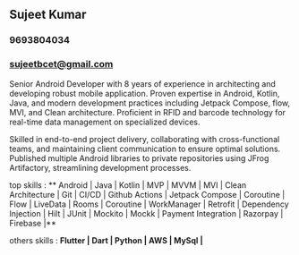 ##   Sujeet Kumar
###  9693804034
###  sujeetbcet@gmail.com

Senior Android Developer with 8 years of experience in architecting and developing robust mobile application. Proven expertise in Android, Kotlin, Java, and modern development practices including Jetpack Compose, flow, MVI, and Clean architecture. Proficient in RFID and barcode technology for real-time data management on specialized devices.

Skilled in end-to-end project delivery, collaborating with cross-functional teams, and maintaining client communication to ensure optimal solutions. Published multiple Android libraries to private repositories using JFrog Artifactory, streamlining development processes.

top skills : **
Android | Java | Kotlin |
MVP | MVVM | MVI | Clean Architecture |
Git | CI/CD | Github Actions |
Jetpack Compose | Coroutine | Flow | LiveData | 
Rooms | Coroutine | WorkManager | Retrofit | Dependency Injection | Hilt |
JUnit | Mockito | Mockk |
Payment Integration | Razorpay | Firebase |**

others skills :
**Flutter | Dart | Python | AWS | MySql |**


<!--
**tagsujeet/tagsujeet** is a ✨ _special_ ✨ repository because its `README.md` (this file) appears on your GitHub profile.

Here are some ideas to get you started:

- 🔭 I’m currently working on ...
- 🌱 I’m currently learning ...
- 👯 I’m looking to collaborate on ...
- 🤔 I’m looking for help with ...
- 💬 Ask me about ...
- 📫 How to reach me: ...
- 😄 Pronouns: ...
- ⚡ Fun fact: ...
-->
